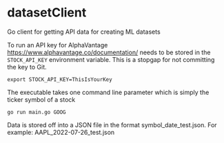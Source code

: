# datasetClient
Go client for getting API data for creating ML datasets

To run an API key for AlphaVantage https://www.alphavantage.co/documentation/
needs to be stored in the `STOCK_API_KEY` environment variable.  This is a stopgap for not committing the key to Git.

`export STOCK_API_KEY=ThisIsYourKey`

The executable takes one command line parameter which is simply the ticker symbol of a stock

`go run main.go GOOG`

Data is stored off into a JSON file in the format symbol_date_test.json.  For example:
AAPL_2022-07-26_test.json